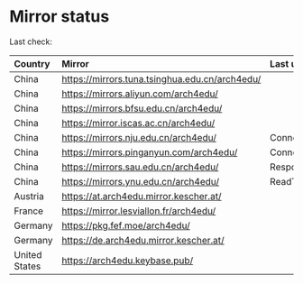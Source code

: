 <script src="./time.js"></script>
# Mirror status
Last check: <script type="text/javascript">localize(1669904384.5755415);</script>

|Country|Mirror|Last update|
|:------|:-----|:----------|
|China|https://mirrors.tuna.tsinghua.edu.cn/arch4edu/|<script type="text/javascript">localize(1669876732);</script>|
|China|https://mirrors.aliyun.com/arch4edu/|<script type="text/javascript">localize(1669790316);</script>|
|China|https://mirrors.bfsu.edu.cn/arch4edu/|<script type="text/javascript">localize(1669876732);</script>|
|China|https://mirror.iscas.ac.cn/arch4edu/|<script type="text/javascript">localize(1669876732);</script>|
|China|https://mirrors.nju.edu.cn/arch4edu/|ConnectTimeout|
|China|https://mirrors.pinganyun.com/arch4edu/|ConnectTimeout|
|China|https://mirrors.sau.edu.cn/arch4edu/|Response 500|
|China|https://mirrors.ynu.edu.cn/arch4edu/|ReadTimeout|
|Austria|https://at.arch4edu.mirror.kescher.at/|<script type="text/javascript">localize(1669876732);</script>|
|France|https://mirror.lesviallon.fr/arch4edu/|<script type="text/javascript">localize(1669876732);</script>|
|Germany|https://pkg.fef.moe/arch4edu/|<script type="text/javascript">localize(1669876732);</script>|
|Germany|https://de.arch4edu.mirror.kescher.at/|<script type="text/javascript">localize(1669876732);</script>|
|United States|https://arch4edu.keybase.pub/|<script type="text/javascript">localize(1669833587);</script>|

<script src="./tablefilter/tablefilter.js"></script>
<script src="./table.js"></script>